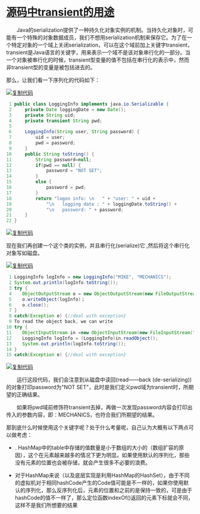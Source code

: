 # [源码中transient的用途](https://www.cnblogs.com/liang1101/p/6382765.html)



　　Java的serialization提供了一种持久化对象实例的机制。当持久化对象时，可能有一个特殊的对象数据成员，我们不想用serialization机制来保存它。为了在一个特定对象的一个域上关闭serialization，可以在这个域前加上关键字transient，transient是Java语言的关键字，用来表示一个域不是该对象串行化的一部分。当一个对象被串行化的时候，transient型变量的值不包括在串行化的表示中，然而非transient型的变量是被包括进去的。

那么，让我们看一下序列化的代码如下：

[![复制代码](https://common.cnblogs.com/images/copycode.gif)](javascript:void(0);)

```java
 1 public class LoggingInfo implements java.io.Serializable {   
 2     private Date loggingDate = new Date();   
 3     private String uid;   
 4     private transient String pwd;   
 5       
 6     LoggingInfo(String user, String password) {   
 7         uid = user;   
 8         pwd = password;   
 9     }   
10     public String toString() {   
11         String password=null;   
12         if(pwd == null) {   
13             password = "NOT SET";   
14         }   
15         else {   
16             password = pwd;   
17         }   
18         return "logon info: \n   " + "user: " + uid +   
19             "\n   logging date : " + loggingDate.toString() +   
20             "\n   password: " + password;
21     }
22 }
```

[![复制代码](https://common.cnblogs.com/images/copycode.gif)](javascript:void(0);)

现在我们再创建一个这个类的实例，并且串行化(serialize)它 ,然后将这个串行化对象写如磁盘。

[![复制代码](https://common.cnblogs.com/images/copycode.gif)](javascript:void(0);)

```java
 1 LoggingInfo logInfo = new LoggingInfo("MIKE", "MECHANICS");
 2 System.out.println(logInfo.toString());
 3 try {
 4    ObjectOutputStream o = new ObjectOutputStream(new FileOutputStream("logInfo.out"));
 5    o.writeObject(logInfo)；
 6    o.close();
 7 }   
 8 catch(Exception e) {//deal with exception}
 9 To read the object back, we can write
10 try {
11    ObjectInputStream in =new ObjectInputStream(new FileInputStream("logInfo.out"));
12    LoggingInfo logInfo = (LoggingInfo)in.readObject();
13    System.out.println(logInfo.toString());
14 }
15 catch(Exception e) {//deal with exception}
```

[![复制代码](https://common.cnblogs.com/images/copycode.gif)](javascript:void(0);)

　　运行这段代码，我们会注意到从磁盘中读回(read——back (de-serializing))的对象打印password为"NOT SET"，此时是我们定义pwd域为transient时，所期望的正确结果。

　　如果将pwd域前修饰符transient去掉，再做一次发现password内容会打印出传入的参数内容，即：MECHANICS，也符合我们所期望的结果。

 

那到底什么时候使用这个关键字呢？处于什么考量呢，自己认为大概有以下两点可以做考虑：

- . HashMap中的table中存储的值数量是小于数组的大小的（数组扩容的原因），这个在元素越来越多的情况下更为明显。如果使用默认的序列化，那些没有元素的位置也会被存储，就会产生很多不必要的浪费。

- 对于HashMap来说（以及底层实现是利用HashMap的HashSet），由于不同的虚拟机对于相同hashCode产生的Code值可能是不一样的，如果你使用默认的序列化，那么反序列化后，元素的位置和之前的是保持一致的，可是由于hashCode的值不一样了，那么定位函数indexOf()返回的元素下标就会不同，这样不是我们所想要的结果
